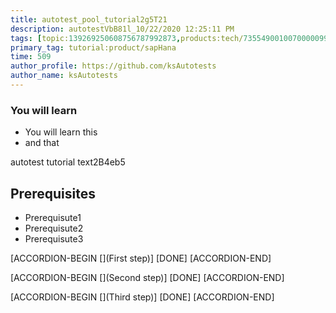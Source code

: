 ```yaml
---
title: autotest_pool_tutorial2g5T21
description: autotestVbB81l_10/22/2020 12:25:11 PM
tags: [topic:139269250608756787992873,products:tech/73554900100700000996,tutorial:experience/advanced]
primary_tag: tutorial:product/sapHana
time: 509
author_profile: https://github.com/ksAutotests
author_name: ksAutotests
---
```

### You will learn
- You will learn this
- and that

autotest tutorial text2B4eb5

## Prerequisites
- Prerequisute1
- Prerequisute2
- Prerequisute3

[ACCORDION-BEGIN [](First step)]
[DONE]
[ACCORDION-END]

[ACCORDION-BEGIN [](Second step)]
[DONE]
[ACCORDION-END]

[ACCORDION-BEGIN [](Third step)]
[DONE]
[ACCORDION-END]

